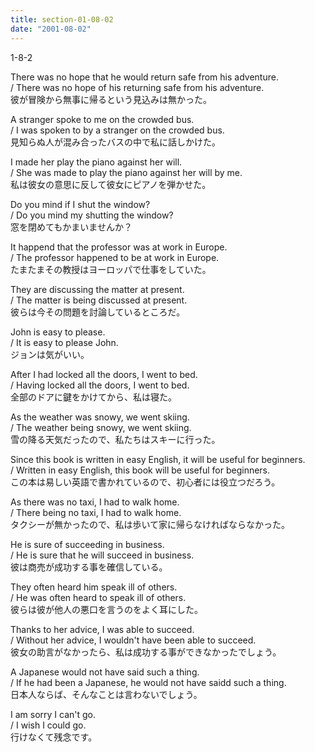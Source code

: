 ```yaml
---
title: section-01-08-02
date: "2001-08-02"
---
```


1-8-2

<!-- end -->

There was no hope that he would return safe from his adventure.  
/ There was no hope of his returning safe from his adventure.  
彼が冒険から無事に帰るという見込みは無かった。  

A stranger spoke to me on the crowded bus.  
/ I was spoken to by a stranger on the crowded bus.  
見知らぬ人が混み合ったバスの中で私に話しかけた。  

I made her play the piano against her will.  
/ She was made to play the piano against her will by me.  
私は彼女の意思に反して彼女にピアノを弾かせた。  

Do you mind if I shut the window?  
/ Do you mind my shutting the window?  
窓を閉めてもかまいませんか？  

It happend that the professor was at work in Europe.  
/ The professor happened to be at work in Europe.  
たまたまその教授はヨーロッパで仕事をしていた。  

They are discussing the matter at present.  
/ The matter is being discussed at present.  
彼らは今その問題を討論しているところだ。  

John is easy to please.  
/ It is easy to please John.  
ジョンは気がいい。  

After I had locked all the doors, I went to bed.  
/ Having locked all the doors, I went to bed.  
全部のドアに鍵をかけてから、私は寝た。  

As the weather was snowy, we went skiing.  
/ The weather being snowy, we went skiing.  
雪の降る天気だったので、私たちはスキーに行った。  

Since this book is written in easy English, it will be useful for beginners.  
/ Written in easy English, this book will be useful for beginners.  
この本は易しい英語で書かれているので、初心者には役立つだろう。  

As there was no taxi, I had to walk home.  
/ There being no taxi, I had to walk home.  
タクシーが無かったので、私は歩いて家に帰らなければならなかった。  

He is sure of succeeding in business.  
/ He is sure that he will succeed in business.  
彼は商売が成功する事を確信している。  

They often heard him speak ill of others.  
/ He was often heard to speak ill of others.  
彼らは彼が他人の悪口を言うのをよく耳にした。  

Thanks to her advice, I was able to succeed.  
/ Without her advice, I wouldn't have been able to succeed.  
彼女の助言がなかったら、私は成功する事ができなかったでしょう。  

A Japanese would not have said such a thing.  
/ If he had been a Japanese, he would not have saidd such a thing.  
日本人ならば、そんなことは言わないでしょう。  

I am sorry I can't go.  
/ I wish I could go.  
行けなくて残念です。  

